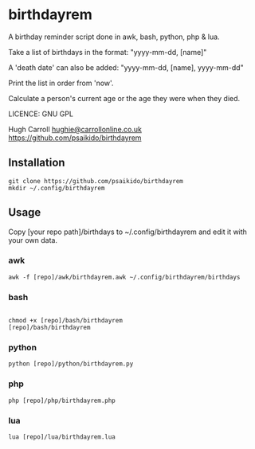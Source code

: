 # birthdayrem
 
 
A birthday reminder script done in awk, bash, python, php & lua.

Take a list of birthdays in the format:
"yyyy-mm-dd, [name]"

A 'death date' can also be added:
"yyyy-mm-dd, [name], yyyy-mm-dd"

Print the list in order from 'now'.

Calculate a person's current age or the age they were when they died.

LICENCE: GNU GPL

Hugh Carroll hughie@carrollonline.co.uk
https://github.com/psaikido/birthdayrem

## Installation

```
git clone https://github.com/psaikido/birthdayrem
mkdir ~/.config/birthdayrem
```

## Usage

Copy [your repo path]/birthdays to ~/.config/birthdayrem and edit it with your own data.


### awk

```
awk -f [repo]/awk/birthdayrem.awk ~/.config/birthdayrem/birthdays
```

### bash

```

chmod +x [repo]/bash/birthdayrem
[repo]/bash/birthdayrem
```
### python

```
python [repo]/python/birthdayrem.py
```

### php

```
php [repo]/php/birthdayrem.php
```

### lua

```
lua [repo]/lua/birthdayrem.lua
```


